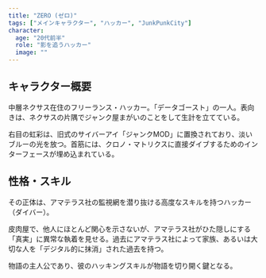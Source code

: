 ```yaml
---
title: "ZERO (ゼロ)"
tags: ["メインキャラクター", "ハッカー", "JunkPunkCity"]
character:
  age: "20代前半"
  role: "影を追うハッカー"
  image: ""
---
```


## キャラクター概要
中層ネクサス在住のフリーランス・ハッカー。「データゴースト」の一人。表向きは、ネクサスの片隅でジャンク屋まがいのことをして生計を立てている。

右目の虹彩は、旧式のサイバーアイ「ジャンクMOD」に置換されており、淡いブルーの光を放つ。首筋には、クロノ・マトリクスに直接ダイブするためのインターフェースが埋め込まれている。

## 性格・スキル
その正体は、アマテラス社の監視網を潜り抜ける高度なスキルを持つハッカー（ダイバー）。

皮肉屋で、他人にほとんど関心を示さないが、アマテラス社がひた隠しにする「真実」に異常な執着を見せる。過去にアマテラス社によって家族、あるいは大切な人を「デジタル的に抹消」された過去を持つ。

物語の主人公であり、彼のハッキングスキルが物語を切り開く鍵となる。